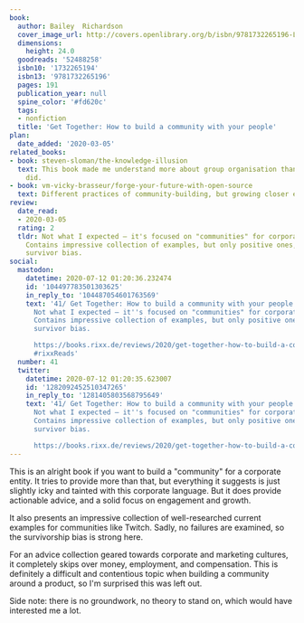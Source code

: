 ```yaml
---
book:
  author: Bailey  Richardson
  cover_image_url: http://covers.openlibrary.org/b/isbn/9781732265196-L.jpg
  dimensions:
    height: 24.0
  goodreads: '52488258'
  isbn10: '1732265194'
  isbn13: '9781732265196'
  pages: 191
  publication_year: null
  spine_color: '#fd620c'
  tags:
  - nonfiction
  title: 'Get Together: How to build a community with your people'
plan:
  date_added: '2020-03-05'
related_books:
- book: steven-sloman/the-knowledge-illusion
  text: This book made me understand more about group organisation than Get Together
    did.
- book: vm-vicky-brasseur/forge-your-future-with-open-source
  text: Different practices of community-building, but growing closer each year.
review:
  date_read:
  - 2020-03-05
  rating: 2
  tldr: Not what I expected – it's focused on "communities" for corporate entities.
    Contains impressive collection of examples, but only positive ones, so yay for
    survivor bias.
social:
  mastodon:
    datetime: 2020-07-12 01:20:36.232474
    id: '104497783501303625'
    in_reply_to: '104487054601763569'
    text: '41/ Get Together: How to build a community with your people by Bailey  Richardson.
      Not what I expected – it''s focused on "communities" for corporate entities.
      Contains impressive collection of examples, but only positive ones, so yay for
      survivor bias.

      https://books.rixx.de/reviews/2020/get-together-how-to-build-a-community-with-your-people/
      #rixxReads'
  number: 41
  twitter:
    datetime: 2020-07-12 01:20:35.623007
    id: '1282092452510347265'
    in_reply_to: '1281405803568795649'
    text: '41/ Get Together: How to build a community with your people by Bailey  Richardson.
      Not what I expected – it''s focused on "communities" for corporate entities.
      Contains impressive collection of examples, but only positive ones, so yay for
      survivor bias.

      https://books.rixx.de/reviews/2020/get-together-how-to-build-a-community-with-your-people/'
---
```


This is an alright book if you want to build a "community" for a corporate entity. It tries to provide more than that, but everything it suggests is just slightly icky and tainted with this corporate language. But it does provide actionable advice, and a solid focus on engagement and growth.

It also presents an impressive collection of well-researched current examples for communities like Twitch. Sadly, no failures are examined, so the survivorship bias is strong here.

For an advice collection geared towards corporate and marketing cultures, it completely skips over money, employment, and compensation. This is definitely a difficult and contentious topic when building a community around a product, so I'm surprised this was left out.

Side note: there is no groundwork, no theory to stand on, which would have interested me a lot.

